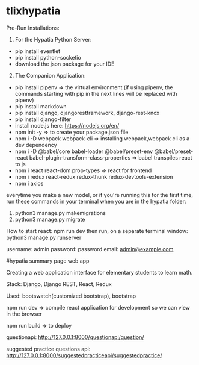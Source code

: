 # tlixhypatia
Pre-Run Installations:
1. For the Hypatia Python Server:
  - pip install eventlet
  - pip install python-socketio
  - download the json package for your IDE
2. The Companion Application:
  - pip install pipenv => the virtual environment
  (if using pipenv, the commands starting with pip in the next lines will be replaced with pipenv)
  - pip install markdown
  - pip install django, djangorestframework, django-rest-knox
  - pip install django-filter
  - install node.js here: https://nodejs.org/en/
  - npm init -y => to create your package.json file 
  - npm i -D webpack webpack-cli => installing webpack,webpack cli as a dev dependency
  - npm i -D @babel/core babel-loader @babel/preset-env @babel/preset-react babel-plugin-transform-class-properties => babel transpiles react to js
  - npm i react react-dom prop-types => react for frontend
  - npm i redux react-redux redux-thunk redux-devtools-extension
  - npm i axios
  
everytime you make a new model, or if you're running this for the first time, run these commands in your terminal when you are in the hypatia folder:


1. python3 manage.py makemigrations
2. python3 manage.py migrate


How to start react: npm run dev
then run, on a separate terminal window:
python3 manage.py runserver

username: admin
password: password
email: admin@example.com


#hypatia summary page web app


Creating a web application interface for elementary students to learn math. 


Stack: Django, Django REST, React, Redux

Used: bootswatch(customized bootstrap), bootstrap

npm run dev => compile react application for development so we can view in the browser

npm run build => to deploy

questionapi: http://127.0.0.1:8000/questionapi/question/

suggested practice questions api: http://127.0.0.1:8000/suggestedpracticeapi/suggestedpractice/

